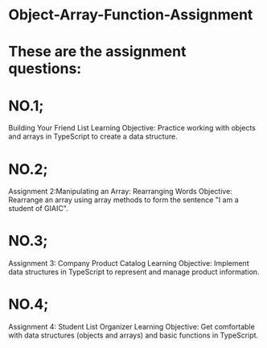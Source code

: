 # Object-Array-Function-Assignment
# These are the assignment questions:
# NO.1;
Building Your Friend List
Learning Objective: Practice working with objects and arrays in TypeScript to create a data
structure.

# NO.2;
Assignment 2:Manipulating an Array: Rearranging Words
Objective:
Rearrange an array using array methods to form the sentence "I am a student of GIAIC".

# NO.3;
Assignment 3: Company Product Catalog
Learning Objective: Implement data structures in TypeScript to represent and manage product
information.

# NO.4;
Assignment 4: Student List Organizer
Learning Objective: Get comfortable with data structures (objects and arrays) and basic
functions in TypeScript.

